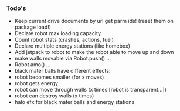 ### Todo's

 - Keep current drive documents by url get parm ids! (reset them on package load!)
 - Declare robot max loading capacity.
 - Count robot stats (crashes, actions, fuel)
 - Declare multiple energy stations (like homebox)
 - Add jetpack to robot to make the robot able to move up and down 
 - make walls movable via Robot.push() ... 
 - Robot.amo() ... 
 - black mater balls have different effects: 
  - robot becomes smaller (for x moves)
  - robot gets energy 
  - robot can move through walls (x times [robot is transparent...])
  - robot can destroy walls (x times)
  - halo efx for black mater balls and energy stations